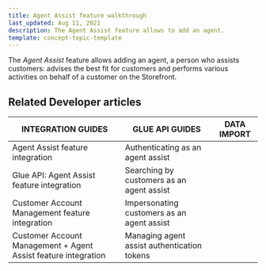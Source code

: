 ```yaml
---
title: Agent Assist feature walkthrough
last_updated: Aug 11, 2021
description: The Agent Assist feature allows to add an agent.
template: concept-topic-template
---
```


The _Agent Assist_ feature allows adding an agent, a person who assists customers: advises the best fit for customers and performs various activities on behalf of a customer on the Storefront.

<!--
To learn more about the feature and to find out how end users use it, see [Agent Assist feature overview](https://documentation.spryker.com/docs/agent-assist-overview) for business users.
-->

## Related Developer articles

|INTEGRATION GUIDES  |GLUE API GUIDES  |DATA IMPORT  |
|---------|---------|---------|
| Agent Assist feature integration  | Authenticating as an agent assist  |
| Glue API: Agent Assist feature integration | Searching by customers as an agent assist |
| Customer Account Management feature integration | Impersonating customers as an agent assist |
|  Customer Account Management + Agent Assist feature integration | Managing agent assist authentication tokens|
